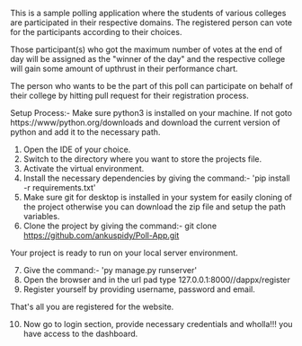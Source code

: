 

This is a sample polling application where the students of various colleges are participated 
in their respective domains.
The registered person can vote for the participants according to their choices.

Those participant(s) who got the maximum number of votes at the end of day will be assigned as 
the "winner of the day" and the respective college will gain some amount of upthrust in their
performance chart.

The person who wants to be the part of this poll can participate on behalf of their college by
hitting pull request for their registration process.


Setup Process:- 
Make sure python3 is installed on your machine. If not goto https://www/python.org/downloads and download the current version
of python and add it to the necessary path.

1. Open the IDE of your choice.
2. Switch to the directory where you want to store the projects file.
3. Activate the virtual environment.
4. Install the necessary dependencies by giving the command:- 'pip install -r requirements.txt'
5. Make sure git for desktop is installed in your system for easily cloning of the project otherwise you can download
   the zip file and setup the path variables.
6. Clone the project by giving the command:- git clone https://github.com/ankuspidy/Poll-App.git

Your project is ready to run on your local server environment.

7. Give the command:- 'py manage.py runserver'
8. Open the browser and in the url pad type 127.0.0.1:8000//dappx/register
9. Register yourself by providing username, password and email.

That's all you are registered for the website.

10. Now go to login section, provide necessary credentials and wholla!!! you have access to the dashboard.
